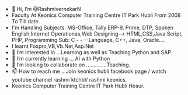 - 👋 Hi, I’m @RashmivernekarN
- Faculty At Keonics Computer Training Centre IT Park Hubli From 2008 To Till date. 
- I'm Handling Subjects: MS-Office, Tally ERP-9, Prime, DTP, Spoken English,Internet Operationas,Web Designing--> HTML,CSS,Java Script, PHP, Programming Sub: C - - --Language, C++, Java, Oracle.... 
- I learnt Foxpro,VB,Vb.Net,Asp.Net
- 👀 I’m interested in ...Learning as well as Teaching Python and SAP
- 🌱 I’m currently learning ... AI with Python
- 💞️ I’m looking to collaborate on ..............Teaching.
- 📫 How to reach me ...Join keonics hubli facebook page / watch youtube channel rashmi ktchbl/ rashmi keonics.
-    Keonics Computer Training Centre IT Park Hubli Hosur.


<!---
RashmivernekarN/RashmivernekarN is a ✨ special ✨ repository because its `README.md` (this file) appears on your GitHub profile.
You can click the Preview link to take a look at your changes.
--->
